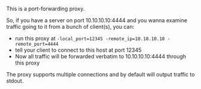 This is a port-forwarding proxy.

So, if you have a server on port 10.10.10.10:4444 and you wanna examine traffic going to it from a bunch of client(s), you can:
* run this proxy at `-local_port=12345 -remote_ip=10.10.10.10 -remote_port=4444`
* tell your client to connect to this host at port 12345
* Now all traffic will be forwarded verbatim to 10.10.10.10:4444 through this proxy

The proxy supports multiple connections and by default will output traffic to stdout.
